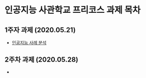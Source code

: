 # 인공지능 사관학교 프리코스 과제 목차

## 1주자 과제 (2020.05.21)
* [인공지능 사례 분석](https://github.com/kyg1225/learning/blob/master/pre_course%231.ipynb)

## 2주차 과제 (2020.05.28)
* 
